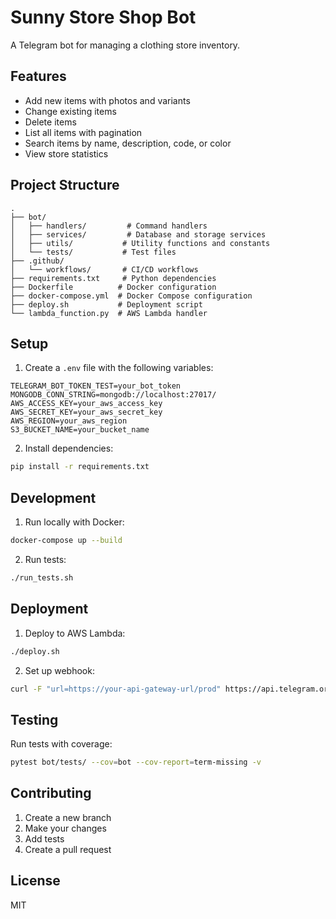 # Sunny Store Shop Bot

A Telegram bot for managing a clothing store inventory.

## Features

- Add new items with photos and variants
- Change existing items
- Delete items
- List all items with pagination
- Search items by name, description, code, or color
- View store statistics

## Project Structure

```
.
├── bot/
│   ├── handlers/         # Command handlers
│   ├── services/         # Database and storage services
│   ├── utils/           # Utility functions and constants
│   └── tests/           # Test files
├── .github/
│   └── workflows/       # CI/CD workflows
├── requirements.txt     # Python dependencies
├── Dockerfile          # Docker configuration
├── docker-compose.yml  # Docker Compose configuration
├── deploy.sh           # Deployment script
└── lambda_function.py  # AWS Lambda handler
```

## Setup

1. Create a `.env` file with the following variables:
```
TELEGRAM_BOT_TOKEN_TEST=your_bot_token
MONGODB_CONN_STRING=mongodb://localhost:27017/
AWS_ACCESS_KEY=your_aws_access_key
AWS_SECRET_KEY=your_aws_secret_key
AWS_REGION=your_aws_region
S3_BUCKET_NAME=your_bucket_name
```

2. Install dependencies:
```bash
pip install -r requirements.txt
```

## Development

1. Run locally with Docker:
```bash
docker-compose up --build
```

2. Run tests:
```bash
./run_tests.sh
```

## Deployment

1. Deploy to AWS Lambda:
```bash
./deploy.sh
```

2. Set up webhook:
```bash
curl -F "url=https://your-api-gateway-url/prod" https://api.telegram.org/bot<your-bot-token>/setWebhook
```

## Testing

Run tests with coverage:
```bash
pytest bot/tests/ --cov=bot --cov-report=term-missing -v
```

## Contributing

1. Create a new branch
2. Make your changes
3. Add tests
4. Create a pull request

## License

MIT